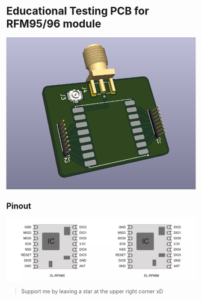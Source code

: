 # Educational Testing PCB for RFM95/96 module
<div align="center">
  <img src="images/1.png"> <br>
</div>

## Pinout
<div align="center">
  <img src="images/2.png"> <br>
</div>

 > Support me by leaving a star at the upper right corner xD
